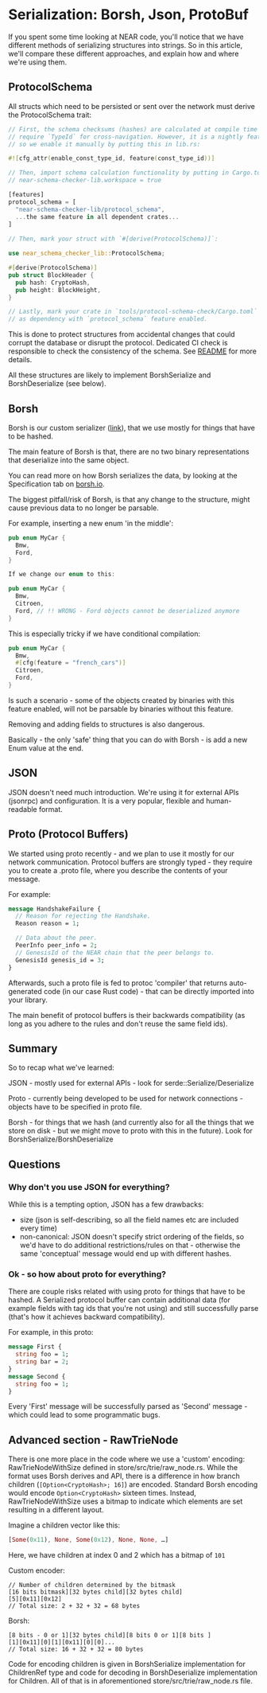 # Serialization: Borsh, Json, ProtoBuf

If you spent some time looking at NEAR code, you'll notice that we have
different methods of serializing structures into strings. So in this article,
we'll compare these different approaches, and explain how and where we're using
them.

## ProtocolSchema

All structs which need to be persisted or sent over the network must derive the
ProtocolSchema trait:

```rust
// First, the schema checksums (hashes) are calculated at compile time and
// require `TypeId` for cross-navigation. However, it is a nightly feature,
// so we enable it manually by putting this in lib.rs:

#![cfg_attr(enable_const_type_id, feature(const_type_id))]

// Then, import schema calculation functionality by putting in Cargo.toml:
// near-schema-checker-lib.workspace = true

[features]
protocol_schema = [
  "near-schema-checker-lib/protocol_schema",
  ...the same feature in all dependent crates...
]
 
// Then, mark your struct with `#[derive(ProtocolSchema)]`:

use near_schema_checker_lib::ProtocolSchema;

#[derive(ProtocolSchema)]
pub struct BlockHeader {
  pub hash: CryptoHash,
  pub height: BlockHeight,
}

// Lastly, mark your crate in `tools/protocol-schema-check/Cargo.toml`
// as dependency with `protocol_schema` feature enabled.

```

This is done to protect structures from accidental changes that could corrupt the
database or disrupt the protocol. Dedicated CI check is responsible to check the
consistency of the schema. See [README](../../../tools/protocol-schema-check/README.md) for more details.

All these structures are likely to implement BorshSerialize and BorshDeserialize (see below).

## Borsh

Borsh is our custom serializer ([link](https://github.com/near/borsh)), that we use
mostly for things that have to be hashed.

The main feature of Borsh is that, there are no two binary representations that
deserialize into the same object.

You can read more on how Borsh serializes the data, by looking at the Specification
tab on [borsh.io](https://borsh.io).

The biggest pitfall/risk of Borsh, is that any change to the structure, might
cause previous data to no longer be parsable.

For example, inserting a new enum 'in the middle':

```rust
pub enum MyCar {
  Bmw,
  Ford,
}

If we change our enum to this:

pub enum MyCar {
  Bmw,
  Citroen,
  Ford, // !! WRONG - Ford objects cannot be deserialized anymore
}
```

This is especially tricky if we have conditional compilation:

```rust
pub enum MyCar {
  Bmw,
  #[cfg(feature = "french_cars")]
  Citroen,
  Ford,
}
```

Is such a scenario - some of the objects created by binaries with this feature
enabled, will not be parsable by binaries without this feature.

Removing and adding fields to structures is also dangerous.

Basically - the only 'safe' thing that you can do with Borsh - is add a new Enum
value at the end.

## JSON

JSON doesn't need much introduction. We're using it for external APIs (jsonrpc)
and configuration. It is a very popular, flexible and human-readable format.

## Proto (Protocol Buffers)

We started using proto recently - and we plan to use it mostly for our network
communication. Protocol buffers are strongly typed - they require you to create
a .proto file, where you describe the contents of your message.

For example:

```proto
message HandshakeFailure {
  // Reason for rejecting the Handshake.
  Reason reason = 1;

  // Data about the peer.
  PeerInfo peer_info = 2;
  // GenesisId of the NEAR chain that the peer belongs to.
  GenesisId genesis_id = 3;
}
```

<!-- cspell:words protoc -->
Afterwards, such a proto file is fed to protoc 'compiler' that returns
auto-generated code (in our case Rust code) - that can be directly imported into
your library.

The main benefit of protocol buffers is their backwards compatibility (as long
as you adhere to the rules and don't reuse the same field ids).

## Summary

So to recap what we've learned:

JSON - mostly used for external APIs - look for serde::Serialize/Deserialize

Proto - currently being developed to be used for network connections - objects
have to be specified in proto file.

Borsh - for things that we hash (and currently also for all the things that we
store on disk - but we might move to proto with this in the future). Look for
BorshSerialize/BorshDeserialize

## Questions

### Why don't you use JSON for everything?

While this is a tempting option, JSON has a few drawbacks:

* size (json is self-describing, so all the field names etc are included every time)
* non-canonical: JSON doesn't specify strict ordering of the fields, so we'd
  have to do additional restrictions/rules on that - otherwise the same
  'conceptual' message would end up with different hashes.

### Ok - so how about proto for everything?

There are couple risks related with using proto for things that have to be
hashed. A Serialized protocol buffer can contain additional data (for example
fields with tag ids that you're not using) and still successfully parse (that's
how it achieves backward compatibility).

For example, in this proto:

```proto
message First {
  string foo = 1;
  string bar = 2;
}
message Second {
  string foo = 1;
}
```

Every 'First' message will be successfully parsed as 'Second' message - which
could lead to some programmatic bugs.

## Advanced section - RawTrieNode

There is one more place in the code where we use a 'custom' encoding:
RawTrieNodeWithSize defined in store/src/trie/raw_node.rs.  While the format
uses Borsh derives and API, there is a difference in how branch children
(`[Option<CryptoHash>; 16]`) are encoded.  Standard Borsh encoding would
encode `Option<CryptoHash>` sixteen times.  Instead, RawTrieNodeWithSize uses
a bitmap to indicate which elements are set resulting in a different layout.

Imagine a children vector like this:

```rust
[Some(0x11), None, Some(0x12), None, None, …]
```

Here, we have children at index 0 and 2 which has a bitmap of `101`

Custom encoder:

```
// Number of children determined by the bitmask
[16 bits bitmask][32 bytes child][32 bytes child]
[5][0x11][0x12]
// Total size: 2 + 32 + 32 = 68 bytes
```

Borsh:

```
[8 bits - 0 or 1][32 bytes child][8 bits 0 or 1][8 bits ]
[1][0x11][0][1][0x11][0][0]...
// Total size: 16 + 32 + 32 = 80 bytes
```

Code for encoding children is given in BorshSerialize implementation for
ChildrenRef type and code for decoding in BorshDeserialize implementation for
Children.  All of that is in aforementioned store/src/trie/raw_node.rs file.
